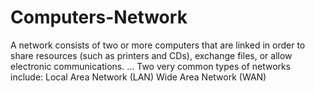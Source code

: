 # Computers-Network
A network consists of two or more computers that are linked in order to share resources (such as printers and CDs), exchange files, or allow electronic communications. ... Two very common types of networks include: Local Area Network (LAN) Wide Area Network (WAN)
